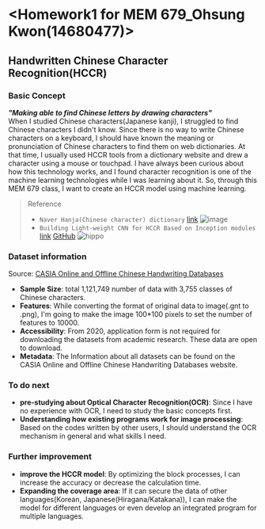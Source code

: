 # <Homework1 for MEM 679_Ohsung Kwon(14680477)>

## Handwritten Chinese Character Recognition(HCCR)

### Basic Concept
***"Making able to find Chinese letters by drawing characters"***  
When I studied Chinese characters(Japanese kanji), I struggled to find Chinese characters I didn't know. Since there is no way to write Chinese characters on a keyboard, I should have known the meaning or pronunciation of Chinese characters to find them on web dictionaries. At that time, I usually used HCCR tools from a dictionary website and drew a character using a mouse or touchpad. I have always been curious about how this technology works, and I found character recognition is one of the machine learning technologies while I was learning about it. So, through this MEM 679 class, I want to create an HCCR model using machine learning.

> Reference
> - `Naver Hanja(Chinese character) dictionary` [link](https://hanja.dict.naver.com/#/main)
![image](https://github.com/user-attachments/assets/0be92c9e-8386-443d-88a0-b7ece047f78f)
> - `Building Light-weight CNN for HCCR Based on Inception modules` [link](https://kbhetrr.dev/project/hccr-using-inception/) [GitHub](https://github.com/kbhetrr/HandwrittenChineseCharacter-Recognition)
> ![hippo](https://kbhetrr.dev/2db5e882862611105837f466123f73fb/hccr_model2.gif)

### Dataset information
Source: 
[CASIA Online and Offline Chinese Handwriting Databases](https://nlpr.ia.ac.cn/databases/handwriting/Home.html)
- **Sample Size**: total 1,121,749 number of data with 3,755 classes of Chinese characters.
- **Features**: While converting the format of original data to image(.gnt to .png), I'm going to make the image 100*100 pixels to set the number of features to 10000.
- **Accessibility**: From 2020, application form is not required for downloading the datasets from academic research. These data are open to download.
- **Metadata**: The Information about all datasets can be found on the CASIA Online and Offline Chinese Handwriting Databases website.

### To do next
- **pre-studying about Optical Character Recognition(OCR)**: Since I have no experience with OCR, I need to study the basic concepts first.
- **Understanding how existing programs work for image processing**: Based on the codes written by other users, I should understand the OCR mechanism in general and what skills I need.

### Further improvement
- **improve the HCCR model**: By optimizing the block processes, I can increase the accuracy or decrease the calculation time.
- **Expanding the coverage area**: If it can secure the data of other languages(Korean, Japanese(Hiragana/Katakana)), I can make the model for different languages or even develop an integrated program for multiple languages.
